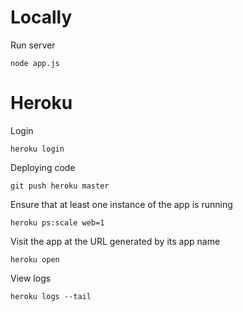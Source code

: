 # Locally

Run server

```
node app.js
```

# Heroku

Login

```
heroku login
```

Deploying code

```
git push heroku master
````

Ensure that at least one instance of the app is running

```
heroku ps:scale web=1
````

Visit the app at the URL generated by its app name

```
heroku open
```

View logs

```
heroku logs --tail
```
